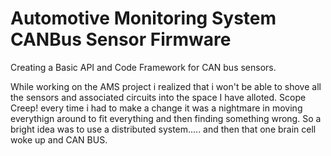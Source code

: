 # Automotive Monitoring System CANBus Sensor Firmware

Creating a Basic API and Code Framework for CAN bus sensors. 

While working on the AMS project i realized that i won't be
able to shove all the sensors and associated circuits into 
the space I have alloted. Scope Creep! every time i had to 
make a change it was a nightmare in moving everythign around
to fit everything and then finding something wrong. So a bright
idea was to use a distributed system..... and then that one 
brain cell woke up and CAN BUS. 
